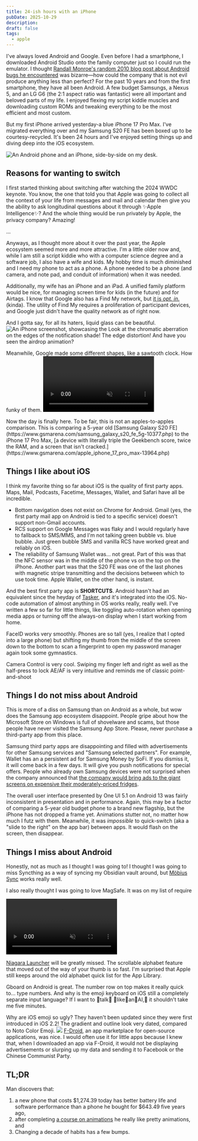 ```yaml
---
title: 24-ish hours with an iPhone
pubDate: 2025-10-29
description:
draft: false
tags:
  - apple
---
```


I've always loved Android and Google. Even before I had a smartphone, I downloaded Android Studio onto the family computer just so I could run the emulator. I thought [Randall Monroe's random 2010 blog post about Android bugs he encountered](https://blog.xkcd.com/2010/02/08/android-bug-reports-songs-rovers/) was bizarre—how could the company that is not evil produce anything less than perfect? For the past 10 years and from the first smartphone, they have all been Android. A few budget Samsungs, a Nexus 5, and an LG G6 (the 2:1 aspect ratio was fantastic) were all important and beloved parts of my life. I enjoyed flexing my script kiddie muscles and downloading custom ROMs and tweaking everything to be the most efficient and most custom.

But my first iPhone arrived yesterday-a blue iPhone 17 Pro Max. I've migrated everything over and my Samsung S20 FE has been boxed up to be courtesy-recycled. It's been 24 hours and I've enjoyed setting things up and diving deep into the iOS ecosystem.

![An Android phone and an iPhone, side-by-side on my desk.](assets/old-android-and-new-iphone.png)

## Reasons for wanting to switch

I first started thinking about switching after watching the 2024 WWDC keynote. You know, the one that told you that Apple was going to collect all the context of your life from messages and mail and calendar then give you the ability to ask longitudinal questions about it through ✨Apple Intelligence✨? And the whole thing would be run privately by Apple, the privacy company? Amazing!

...

Anyways, as I thought more about it over the past year, the Apple ecosystem seemed more and more attractive. I'm a little older now and, while I am still a script kiddie who with a computer science degree and a software job, I also have a wife and kids. My hobby time is much diminished and I need my phone to act as a phone. A phone needed to be a phone (and camera, and note pad, and conduit of information) when it was needed.

Additionally, my wife has an iPhone and an iPad. A unified family platform would be nice, for managing screen time for kids (in the future) and for Airtags. I know that Google also has a Find My network, but [it is _opt. in._](https://www.theverge.com/google/655319/google-find-my-device-smart-tag-network-one-year-later) (kinda). The utility of Find My requires a proliferation of participant devices, and Google just didn't have the quality network as of right now.

And I gotta say, for all its haters, liquid glass can be beautiful.
![An iPhone screenshot, showcasing the ](assets/liquid-glass.png)
Look at the chromatic aberration on the edges of the notification shade! The edge distortion! And have you seen the airdrop animation?

Meanwhile, Google made some different shapes, like a sawtooth clock. How funky of them.
<video autoplay disablepictureinpicture playsinline loop muted width="300px">

  <source src="/assets/airdrop.webm" type="video/webm"/>
  <source src="/assets/airdrop.mp4" type="video/mp4"/>
</video>
Now the day is finally here. To be fair, this is not an apples-to-apples comparison. This is comparing a 5-year old [Samsung Galaxy S20 FE](https://www.gsmarena.com/samsung_galaxy_s20_fe_5g-10377.php) to the iPhone 17 Pro Max, [a device with literally triple the Geekbench score, twice the RAM, and a screen that isn't cracked.](https://www.gsmarena.com/apple_iphone_17_pro_max-13964.php)

## Things I like about iOS

I think my favorite thing so far about iOS is the quality of first party apps. Maps, Mail, Podcasts, Facetime, Messages, Wallet, and Safari have all be incredible.

- Bottom navigation does not exist on Chrome for Android. Gmail (yes, the first party mail app on Android is tied to a specific service) doesn't support non-Gmail accounts.
- RCS support on Google Messages was flaky and I would regularly have to fallback to SMS/MMS, and I'm not talking green bubble vs. blue bubble. Just green bubble SMS and vanilla RCS have worked great and reliably on iOS.
- The reliability of Samsung Wallet was... not great. Part of this was that the NFC sensor was in the middle of the phone vs on the top on the iPhone. Another part was that the S20 FE was one of the last phones with magnetic stripe transmitting and the decisions between which to use took time. Apple Wallet, on the other hand, is instant.

And the best first party app is **SHORTCUTS**. Android hasn't had an equivalent since the heyday of [Tasker](https://tasker.joaoapps.com/), and it's integrated into the iOS. No-code automation of almost anything in OS works really, really well. I've written a few so far for little things, like toggling auto-rotation when opening media apps or turning off the always-on display when I start working from home.

FaceID works very smoothly. Phones are so tall (yes, I realize that I opted into a large phone) but shifting my thumb from the middle of the screen down to the bottom to scan a fingerprint to open my password manager again took some gymnastics.

Camera Control is very cool. Swiping my finger left and right as well as the half-press to lock AE/AF is very intuitive and reminds me of classic point-and-shoot

## Things I do not miss about Android

This is more of a diss on Samsung than on Android as a whole, but wow does the Samsung app ecosystem disappoint. People gripe about how the Microsoft Store on Windows is full of shovelware and scams, but those people have never visited the Samsung App Store. Please, never purchase a third-party app from this place.

Samsung third party apps are disappointing and filled with advertisements for other Samsung services and "Samsung selected partners". For example, Wallet has an a persistent ad for Samsung Money by SoFi. If you dismiss it, it will come back in a few days. It will give you push notifications for special offers. People who already own Samsung devices were not surprised when the company announced that [the company would bring ads to the giant screens on expensive their moderately-priced fridges](https://www.theverge.com/news/780757/samsung-brings-ads-to-us-fridges).

The overall user interface presented by One UI 5.1 on Android 13 was fairly inconsistent in presentation and in performance. Again, this may be a factor of comparing a 5-year old budget phone to a brand new flagship, but the iPhone has not dropped a frame yet. Animations stutter not, no matter how much I futz with them. Meanwhile, it was _impossible_ to quick-switch (aka a "slide to the right" on the app bar) between apps. It would flash on the screen, then disappear.

## Things I miss about Android

Honestly, not as much as I thought I was going to! I thought I was going to miss Syncthing as a way of syncing my Obsidian vault around, but [Möbius Sync](https://mobiussync.com/) works really well.

I also really thought I was going to love MagSafe. It was on my list of require

<video autoplay disablepictureinpicture playsinline loop muted width="300px">
  <source src="/assets/niagara.avif" type="video/avif"/>
  <source src="/assets/niagara.webm" type="video/webm"/>
  <source src="/assets/niagara.mp4" type="video/mp4"/>
</video>

[Niagara Launcher](https://niagaralauncher.com/) will be greatly missed. The scrollable alphabet feature that moved out of the way of your thumb is so fast. I'm surprised that Apple still keeps around the old alphabet quick list for the App Library.

Gboard on Android is great. The number row on top makes it really quick to... type numbers. And why is the emoji keyboard on iOS still a completely separate input language? If I want to 👏talk👏 👏like👏an👏AI,👏 it shouldn't take me five minutes.

Why are iOS emoji so ugly? They haven't been updated since they were first introduced in iOS 2.2! The gradient and outline look very dated, compared to Noto Color Emoji.
![](assets/ios-vs-android-emoji.png)
[F-Droid](https://f-droid.org/en/packages/), an app marketplace for open-source applications, was nice. I would often use it for little apps because I knew that, when I downloaded an app via F-Droid, it would not be displaying advertisements or slurping up my data and sending it to Facebook or the Chinese Communist Party.

## TL;DR

Man discovers that:

1. a new phone that costs $1,274.39 today has better battery life and software performance than a phone he bought for $643.49 five years ago,
2. after completing [a course on animations](https://animations.dev) he really like pretty animations, and
3. Changing a decade of habits has a few bumps.
